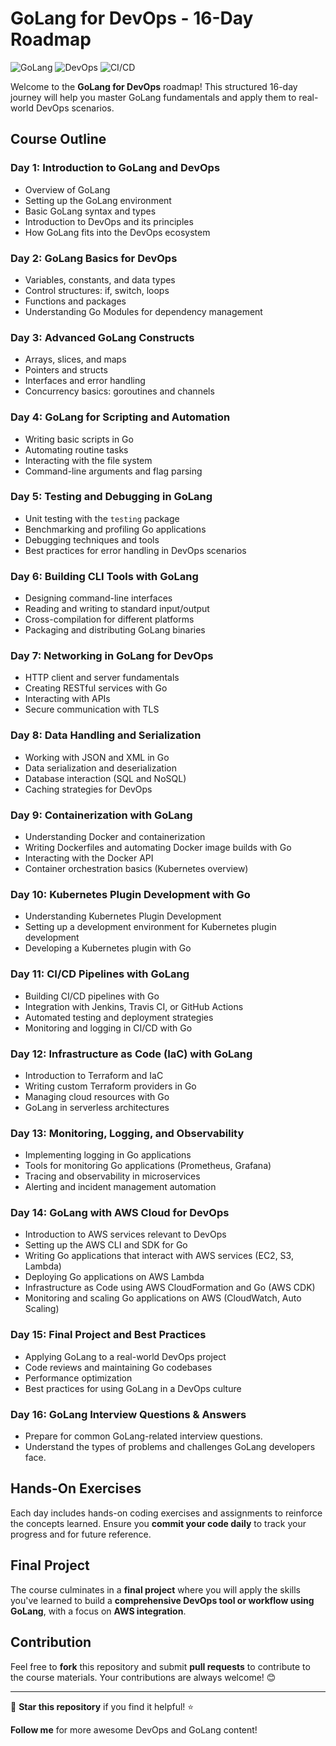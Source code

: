 # GoLang for DevOps - 16-Day Roadmap 

![GoLang](https://img.shields.io/badge/GoLang-DevOps-blue?style=for-the-badge&logo=go)
![DevOps](https://img.shields.io/badge/DevOps-Automation-green?style=for-the-badge&logo=devops)
![CI/CD](https://img.shields.io/badge/CI%2FCD-Pipelines-orange?style=for-the-badge&logo=githubactions)

Welcome to the **GoLang for DevOps** roadmap! This structured 16-day journey will help you master GoLang fundamentals and apply them to real-world DevOps scenarios. 

##  Course Outline

### **Day 1: Introduction to GoLang and DevOps**
- Overview of GoLang
- Setting up the GoLang environment
- Basic GoLang syntax and types
- Introduction to DevOps and its principles
- How GoLang fits into the DevOps ecosystem

### **Day 2: GoLang Basics for DevOps**
- Variables, constants, and data types
- Control structures: if, switch, loops
- Functions and packages
- Understanding Go Modules for dependency management

### **Day 3: Advanced GoLang Constructs**
- Arrays, slices, and maps
- Pointers and structs
- Interfaces and error handling
- Concurrency basics: goroutines and channels

### **Day 4: GoLang for Scripting and Automation**
- Writing basic scripts in Go
- Automating routine tasks
- Interacting with the file system
- Command-line arguments and flag parsing

### **Day 5: Testing and Debugging in GoLang**
- Unit testing with the `testing` package
- Benchmarking and profiling Go applications
- Debugging techniques and tools
- Best practices for error handling in DevOps scenarios

### **Day 6: Building CLI Tools with GoLang**
- Designing command-line interfaces
- Reading and writing to standard input/output
- Cross-compilation for different platforms
- Packaging and distributing GoLang binaries

### **Day 7: Networking in GoLang for DevOps**
- HTTP client and server fundamentals
- Creating RESTful services with Go
- Interacting with APIs
- Secure communication with TLS

### **Day 8: Data Handling and Serialization**
- Working with JSON and XML in Go
- Data serialization and deserialization
- Database interaction (SQL and NoSQL)
- Caching strategies for DevOps

### **Day 9: Containerization with GoLang**
- Understanding Docker and containerization
- Writing Dockerfiles and automating Docker image builds with Go
- Interacting with the Docker API
- Container orchestration basics (Kubernetes overview)

### **Day 10: Kubernetes Plugin Development with Go**
- Understanding Kubernetes Plugin Development
- Setting up a development environment for Kubernetes plugin development
- Developing a Kubernetes plugin with Go

### **Day 11: CI/CD Pipelines with GoLang**
- Building CI/CD pipelines with Go
- Integration with Jenkins, Travis CI, or GitHub Actions
- Automated testing and deployment strategies
- Monitoring and logging in CI/CD with Go

### **Day 12: Infrastructure as Code (IaC) with GoLang**
- Introduction to Terraform and IaC
- Writing custom Terraform providers in Go
- Managing cloud resources with Go
- GoLang in serverless architectures

### **Day 13: Monitoring, Logging, and Observability**
- Implementing logging in Go applications
- Tools for monitoring Go applications (Prometheus, Grafana)
- Tracing and observability in microservices
- Alerting and incident management automation

### **Day 14: GoLang with AWS Cloud for DevOps**
- Introduction to AWS services relevant to DevOps
- Setting up the AWS CLI and SDK for Go
- Writing Go applications that interact with AWS services (EC2, S3, Lambda)
- Deploying Go applications on AWS Lambda
- Infrastructure as Code using AWS CloudFormation and Go (AWS CDK)
- Monitoring and scaling Go applications on AWS (CloudWatch, Auto Scaling)

### **Day 15: Final Project and Best Practices**
- Applying GoLang to a real-world DevOps project
- Code reviews and maintaining Go codebases
- Performance optimization
- Best practices for using GoLang in a DevOps culture

### **Day 16: GoLang Interview Questions & Answers**
- Prepare for common GoLang-related interview questions.
- Understand the types of problems and challenges GoLang developers face.

##  Hands-On Exercises
Each day includes hands-on coding exercises and assignments to reinforce the concepts learned. Ensure you **commit your code daily** to track your progress and for future reference.


##  Final Project
The course culminates in a **final project** where you will apply the skills you've learned to build a **comprehensive DevOps tool or workflow using GoLang**, with a focus on **AWS integration**.

##  Contribution
Feel free to **fork** this repository and submit **pull requests** to contribute to the course materials. Your contributions are always welcome! 😊

---

🌟 **Star this repository** if you find it helpful! ⭐

 **Follow me** for more awesome DevOps and GoLang content!


